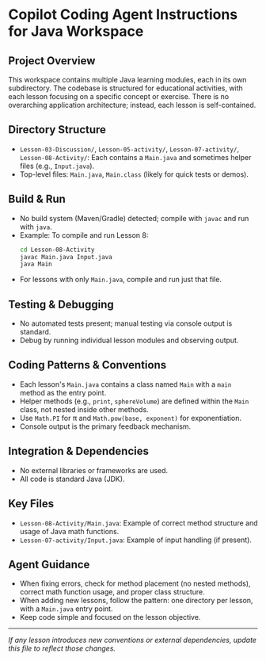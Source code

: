 # Copilot Coding Agent Instructions for Java Workspace

## Project Overview
This workspace contains multiple Java learning modules, each in its own subdirectory. The codebase is structured for educational activities, with each lesson focusing on a specific concept or exercise. There is no overarching application architecture; instead, each lesson is self-contained.

## Directory Structure
- `Lesson-03-Discussion/`, `Lesson-05-activity/`, `Lesson-07-activity/`, `Lesson-08-Activity/`: Each contains a `Main.java` and sometimes helper files (e.g., `Input.java`).
- Top-level files: `Main.java`, `Main.class` (likely for quick tests or demos).

## Build & Run
- No build system (Maven/Gradle) detected; compile with `javac` and run with `java`.
- Example: To compile and run Lesson 8:
  ```bash
  cd Lesson-08-Activity
  javac Main.java Input.java
  java Main
  ```
- For lessons with only `Main.java`, compile and run just that file.

## Testing & Debugging
- No automated tests present; manual testing via console output is standard.
- Debug by running individual lesson modules and observing output.

## Coding Patterns & Conventions
- Each lesson's `Main.java` contains a class named `Main` with a `main` method as the entry point.
- Helper methods (e.g., `print`, `sphereVolume`) are defined within the `Main` class, not nested inside other methods.
- Use `Math.PI` for π and `Math.pow(base, exponent)` for exponentiation.
- Console output is the primary feedback mechanism.

## Integration & Dependencies
- No external libraries or frameworks are used.
- All code is standard Java (JDK).

## Key Files
- `Lesson-08-Activity/Main.java`: Example of correct method structure and usage of Java math functions.
- `Lesson-07-activity/Input.java`: Example of input handling (if present).

## Agent Guidance
- When fixing errors, check for method placement (no nested methods), correct math function usage, and proper class structure.
- When adding new lessons, follow the pattern: one directory per lesson, with a `Main.java` entry point.
- Keep code simple and focused on the lesson objective.

---
_If any lesson introduces new conventions or external dependencies, update this file to reflect those changes._
